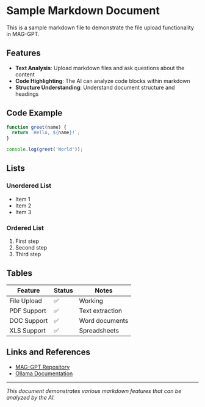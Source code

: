 # Sample Markdown Document

This is a sample markdown file to demonstrate the file upload functionality in MAG-GPT.

## Features

- **Text Analysis**: Upload markdown files and ask questions about the content
- **Code Highlighting**: The AI can analyze code blocks within markdown
- **Structure Understanding**: Understand document structure and headings

## Code Example

```javascript
function greet(name) {
  return `Hello, ${name}!`;
}

console.log(greet('World'));
```

## Lists

### Unordered List
- Item 1
- Item 2
- Item 3

### Ordered List
1. First step
2. Second step
3. Third step

## Tables

| Feature | Status | Notes |
|---------|--------|-------|
| File Upload | ✅ | Working |
| PDF Support | ✅ | Text extraction |
| DOC Support | ✅ | Word documents |
| XLS Support | ✅ | Spreadsheets |

## Links and References

- [MAG-GPT Repository](https://github.com/example/mag-gpt)
- [Ollama Documentation](https://ollama.ai/docs)

---

*This document demonstrates various markdown features that can be analyzed by the AI.* 